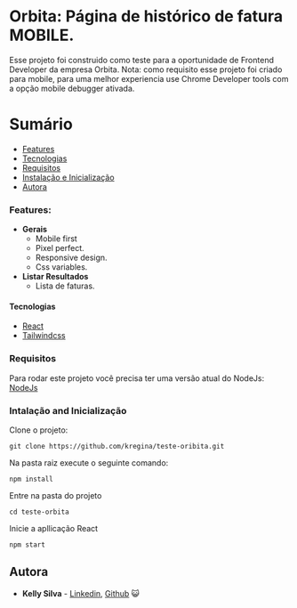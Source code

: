 # Orbita: Página de histórico de fatura MOBILE.

Esse projeto foi construido como teste para a oportunidade de Frontend Developer da empresa Orbita.
Nota: como requisito esse projeto foi criado para mobile, para uma melhor experiencia use Chrome Developer tools com a opção mobile debugger ativada.

# Sumário

- [Features](#features)
- [Tecnologias](#tecnologias)
- [Requisitos](#requisites)
- [Instalação e Inicialização](#installing-and-running)
- [Autora](#autora)

### Features:

- **Gerais**
  - Mobile first
  - Pixel perfect.
  - Responsive design.
  - Css variables.
- **Listar Resultados**
  - Lista de faturas.

#### Tecnologias

- [React](https://reactjs.org/)
- [Tailwindcss](https://tailwindcss.com/)

### Requisitos

Para rodar este projeto você precisa ter uma versão atual do NodeJs:
[NodeJs](https://nodejs.org/en/download/)

### Intalação and Inicialização

Clone o projeto:

```
git clone https://github.com/kregina/teste-oribita.git
```

Na pasta raiz execute o seguinte comando:

```
npm install
```

Entre na pasta do projeto
```
cd teste-orbita
```

Inicie a apllicação React

```
npm start
```

## Autora

* **Kelly Silva** - [Linkedin](https://www.linkedin.com/in/kregina/), [Github](https://github.com/kregina/) 😺